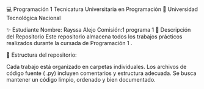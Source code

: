 💻 Programación 1
Tecnicatura Universitaria en Programación
📍 Universidad Tecnológica Nacional

✨ Estudiante
Nombre: Rayssa Alejo
Comisión:1 programa 1 
📂 Descripción del Repositorio
Este repositorio almacena todos los trabajos prácticos realizados durante la cursada de Programación 1 .

📌 Estructura del repositorio:

Cada trabajo está organizado en carpetas individuales.
Los archivos de código fuente ( .py) incluyen comentarios y estructura adecuada.
Se busca mantener un código limpio, ordenado y bien documentado.
